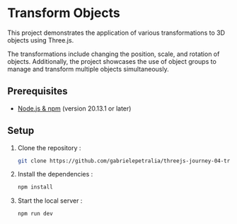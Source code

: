 # Transform Objects

This project demonstrates the application of various transformations to 3D objects using Three.js. 

The transformations include changing the position, scale, and rotation of objects. Additionally, the project showcases the use of object groups to manage and transform multiple objects simultaneously.

## Prerequisites

- [Node.js & npm](https://nodejs.org/en/download) (version 20.13.1 or later)

## Setup

1. Clone the repository :

   ```bash
   git clone https://github.com/gabrielepetralia/threejs-journey-04-transform-objects.git
    ```

2. Install the dependencies :

   ```bash
   npm install
    ```

3. Start the local server :

   ```bash
   npm run dev
    ```